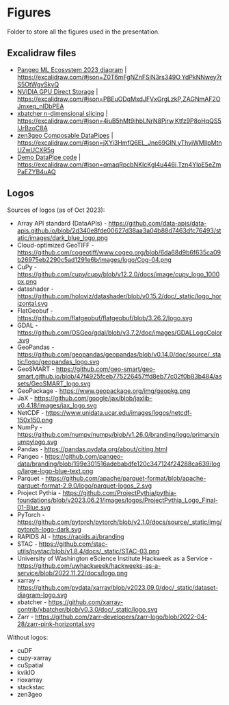 # Figures

Folder to store all the figures used in the presentation.

## Excalidraw files

- [Pangeo ML Ecosystem 2023 diagram](foss4g2023oceania_pangeo_ml_talk.excalidraw) | https://excalidraw.com/#json=Z0T6mFgNZnFSjN3rs349O,YdPkNNwey7rS5OtWgvSkyQ
- [NVIDIA GPU Direct Storage](nvidia_gpu_direct_storage.excalidraw) | https://excalidraw.com/#json=PBEuODqMxdJFVxGrgLzkP,ZAGNmAF2OJmxeq_nIDbPEA
- [xbatcher n-dimensional slicing](xbatcher_ndim_slicing.excalidraw) | https://excalidraw.com/#json=4iuB5hMt9ihbLNrN8Pirw,Ktfz9P8oHqQS5IJrBzoC8A
- [zen3geo Composable DataPipes](zen3geo_composable_datapipes.excalidraw) | https://excalidraw.com/#json=jXYi3HmfQ6EL_Jne69GlN,yThyiWMIlpMtnUZwUCXR5g
- [Demo DataPipe code](demo_datapipe_code.excalidraw) | https://excalidraw.com/#json=qmaqRpcbNKIcKgl4u446i,Tzn4YloE5eZmPaEZYB4uAQ

## Logos

Sources of logos (as of Oct 2023):

- Array API standard (DataAPIs) - https://github.com/data-apis/data-apis.github.io/blob/2d340e8fde00627d38aa3a04b88d7463dfc76493/static/images/dark_blue_logo.png
- Cloud-optimized GeoTIFF - https://github.com/cogeotiff/www.cogeo.org/blob/6da68d9b6f635ca09b26975eb2290c5ad1291e6b/images/logo/Cog-04.png
- CuPy - https://github.com/cupy/cupy/blob/v12.2.0/docs/image/cupy_logo_1000px.png
- datashader - https://github.com/holoviz/datashader/blob/v0.15.2/doc/_static/logo_horizontal.svg
- FlatGeobuf - https://github.com/flatgeobuf/flatgeobuf/blob/3.26.2/logo.svg
- GDAL - https://github.com/OSGeo/gdal/blob/v3.7.2/doc/images/GDALLogoColor.svg
- GeoPandas - https://github.com/geopandas/geopandas/blob/v0.14.0/doc/source/_static/logo/geopandas_logo.svg
- GeoSMART - https://github.com/geo-smart/geo-smart.github.io/blob/47f4925fceb775226457ffd8eb77c02f0b83b484/assets/GeoSMART_logo.svg
- GeoPackage - https://www.geopackage.org/img/geopkg.png
- JaX - https://github.com/google/jax/blob/jaxlib-v0.4.18/images/jax_logo.svg
- NetCDF - https://www.unidata.ucar.edu/images/logos/netcdf-150x150.png
- NumPy - https://github.com/numpy/numpy/blob/v1.26.0/branding/logo/primary/numpylogo.svg
- Pandas - https://pandas.pydata.org/about/citing.html
- Pangeo - https://github.com/pangeo-data/branding/blob/199e301516adebabdfe120c347124f24288ca639/logo/large-logo-blue-text.png
- Parquet - https://github.com/apache/parquet-format/blob/apache-parquet-format-2.9.0/logo/parquet-logos_2.svg
- Project Pythia - https://github.com/ProjectPythia/pythia-foundations/blob/v2023.06.21/images/logos/ProjectPythia_Logo_Final-01-Blue.svg
- PyTorch - https://github.com/pytorch/pytorch/blob/v2.1.0/docs/source/_static/img/pytorch-logo-dark.svg
- RAPIDS AI - https://rapids.ai/branding
- STAC - https://github.com/stac-utils/pystac/blob/v1.8.4/docs/_static/STAC-03.png
- University of Washington eScience Institute Hackweek as a Service - https://github.com/uwhackweek/hackweeks-as-a-service/blob/2022.11.22/docs/logo.png
- xarray - https://github.com/pydata/xarray/blob/v2023.09.0/doc/_static/dataset-diagram-logo.svg
- xbatcher - https://github.com/xarray-contrib/xbatcher/blob/v0.3.0/doc/_static/logo.svg
- Zarr - https://github.com/zarr-developers/zarr-logo/blob/2022-04-28/zarr-pink-horizontal.svg

Without logos:

- cuDF
- cupy-xarray
- cuSpatial
- kvikIO
- rioxarray
- stackstac
- zen3geo

